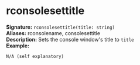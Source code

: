 # rconsolesettitle
**Signature:** `rconsolesettitle(title: string)` <br>
**Aliases:** rconsolename, consolesettitle <br>
**Description:** Sets the console window's title to `title` <br>
**Example:**
```
N/A (self explanatory)
```
